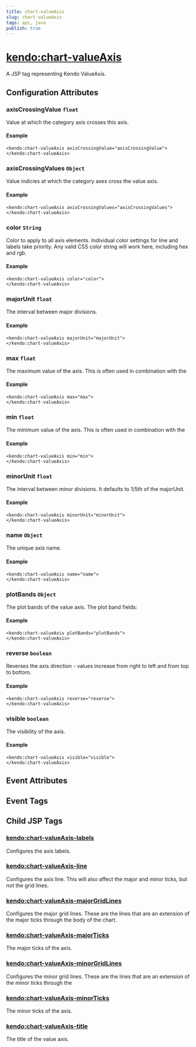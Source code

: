 ```yaml
---
title: chart-valueAxis
slug: chart-valueAxis
tags: api, java
publish: true
---
```


# <kendo:chart-valueAxis>
A JSP tag representing Kendo ValueAxis.

## Configuration Attributes


### axisCrossingValue `float`

Value at which the category axis crosses this axis.

#### Example
    <kendo:chart-valueAxis axisCrossingValue="axisCrossingValue">
    </kendo:chart-valueAxis>
    

### axisCrossingValues `Object`

Value indicies at which the category axes cross the value axis.

#### Example
    <kendo:chart-valueAxis axisCrossingValues="axisCrossingValues">
    </kendo:chart-valueAxis>
    

### color `String`

Color to apply to all axis elements.
Individual color settings for line and labels take priority. Any valid CSS color string will work here, including hex and rgb.

#### Example
    <kendo:chart-valueAxis color="color">
    </kendo:chart-valueAxis>
    

### majorUnit `float`

The interval between major divisions.

#### Example
    <kendo:chart-valueAxis majorUnit="majorUnit">
    </kendo:chart-valueAxis>
    

### max `float`

The maximum value of the axis.
This is often used in combination with the

#### Example
    <kendo:chart-valueAxis max="max">
    </kendo:chart-valueAxis>
    

### min `float`

The minimum value of the axis.
This is often used in combination with the

#### Example
    <kendo:chart-valueAxis min="min">
    </kendo:chart-valueAxis>
    

### minorUnit `float`

The interval between minor divisions.
It defaults to 1/5th of the majorUnit.

#### Example
    <kendo:chart-valueAxis minorUnit="minorUnit">
    </kendo:chart-valueAxis>
    

### name `Object`

The unique axis name.

#### Example
    <kendo:chart-valueAxis name="name">
    </kendo:chart-valueAxis>
    

### plotBands `Object`

The plot bands of the value axis.
The plot band fields:

#### Example
    <kendo:chart-valueAxis plotBands="plotBands">
    </kendo:chart-valueAxis>
    

### reverse `boolean`

Reverses the axis direction -
values increase from right to left and from top to bottom.

#### Example
    <kendo:chart-valueAxis reverse="reverse">
    </kendo:chart-valueAxis>
    

### visible `boolean`

The visibility of the axis.

#### Example
    <kendo:chart-valueAxis visible="visible">
    </kendo:chart-valueAxis>
    

## Event Attributes


## Event Tags
       

## Child JSP Tags

### [<kendo:chart-valueAxis-labels>](/api/wrappers/jsp/chart/valueaxis-labels)

Configures the axis labels.
 
### [<kendo:chart-valueAxis-line>](/api/wrappers/jsp/chart/valueaxis-line)

Configures the axis line. This will also affect the major and minor ticks, but not the grid lines.
 
### [<kendo:chart-valueAxis-majorGridLines>](/api/wrappers/jsp/chart/valueaxis-majorgridlines)

Configures the major grid lines. These are the lines that are an extension of the major ticks through the
body of the chart.
 
### [<kendo:chart-valueAxis-majorTicks>](/api/wrappers/jsp/chart/valueaxis-majorticks)

The major ticks of the axis.
 
### [<kendo:chart-valueAxis-minorGridLines>](/api/wrappers/jsp/chart/valueaxis-minorgridlines)

Configures the minor grid lines.  These are the lines that are an extension of the minor ticks through the
 
### [<kendo:chart-valueAxis-minorTicks>](/api/wrappers/jsp/chart/valueaxis-minorticks)

The minor ticks of the axis.
 
### [<kendo:chart-valueAxis-title>](/api/wrappers/jsp/chart/valueaxis-title)

The title of the value axis.
 
